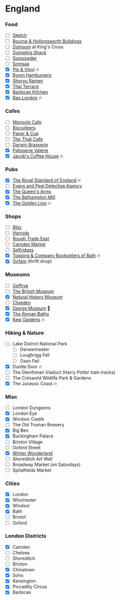 England
======

### Food
- [ ] [Sketch](http://sketch.london/)
- [ ] [Bourne & Hollingsworth Buildings](http://bandhbuildings.com/)
- [ ] [Dishoom](http://www.dishoom.com/kings-cross/) at King's Cross
- [ ] [Dumpling Shack](http://www.dumplingshack.co.uk/)
- [ ] [Gunpowder](http://www.gunpowderlondon.com/)
- [ ] [Somsaa](http://www.somsaa.com/)
- [x] [Pie &amp; Vinyl](http://www.pieandvinyl.co.uk/) :fire:
- [x] [Byron Hamburgers](http://www.byronhamburgers.com/)
- [x] [Shoryu Ramen](https://www.shoryuramen.com/)
- [x] [Thai Terrace](http://kensingtonthaiterrace.co.uk/)
- [x] [Barbican Kitchen](https://www.barbican.org.uk/your-visit/eat-drink/barbican-kitchen)
- [x] [Bao London](https://baolondon.com/) :fire:

### Cafes
- [ ] [Monocle Cafe](http://cafe.monocle.com/)
- [ ] [Biscuiteers](https://www.biscuiteers.com/)
- [ ] [Paper &amp; Cup](http://www.paperandcup.co.uk/)
- [ ] [The Thali Cafe](http://www.thethalicafe.co.uk/)
- [ ] [Darwin Brasserie](https://skygarden.london/darwin)
- [x] [Patisserie Valerie](http://www.patisserie-valerie.co.uk/)
- [x] [Jacob's Coffee House](http://jacobscoffeehouse.com/) :fire:

### Pubs
- [x] [The Royal Standard of England](http://www.rsoe.co.uk/) :fire:
- [ ] [Evans and Peel Detective Agency](http://www.evansandpeel.com/)
- [x] [The Queen's Arms](https://www.thequeensarmskensington.co.uk/)
- [x] [The Bathampton Mill](http://www.thebathamptonmill.co.uk/)
- [x] [The Golden Lion](http://www.thegoldenlionwinchester.co.uk) :fire:

### Shops
- [ ] [Blitz](http://www.blitzlondon.co.uk/)
- [ ] [Harrods](http://www.harrods.com/)
- [ ] [Rough Trade East](https://www.roughtrade.com/)
- [ ] [Camden Market](https://www.camdenmarket.com/)
- [ ] [Selfridges](http://www.selfridges.com/)
- [x] [Topping & Company Booksellers of Bath](https://www.toppingbooks.co.uk/) :fire:
- [x] [Oxfam](http://www.oxfam.org.uk/) (thrift shop)

### Museums
- [ ] [Geffrye](http://www.geffrye-museum.org.uk/)
- [ ] [The British Museum](http://www.britishmuseum.org/)
- [x] [Natural History Museum](http://www.nhm.ac.uk/)
- [ ] [Cliveden](http://www.clivedenhouse.co.uk/)
- [x] [Design Museum](http://designmuseum.org/) :poop:
- [x] [The Roman Baths](https://www.romanbaths.co.uk/)
- [x] [Kew Gardens](https://www.kew.org/) :fire:

### Hiking & Nature
- [ ] Lake District National Park
    - [ ] Derwentwater
    - [ ] Loughrigg Fell
    - [ ] Oxen Fell
- [x] Durdle Door :fire:
- [ ] The Glenfinnan Viaduct (Harry Potter train tracks)
- [ ] The Cotswold Wildlife Park & Gardens
- [x] The Jurassic Coast :fire:

### Misc
- [ ] London Dungeons
- [x] London Eye
- [x] Windsor Castle
- [ ] The Old Truman Brewery
- [x] Big Ben
- [x] Buckingham Palace
- [ ] Brixton Village
- [ ] Oxford Street
- [x] [Winter Wonderland](http://hydeparkwinterwonderland.com/)
- [ ] Shoreditch Art Wall
- [ ] Broadway Market (on Saturdays)
- [ ] Spitalfields Market

### Cities
- [x] London
- [x] Winchester
- [x] Windsor
- [x] Bath
- [ ] Bristol
- [ ] Oxford

### London Districts
- [x] Camden
- [ ] Chelsea
- [ ] Shoreditch 
- [ ] Brixton
- [x] Chinatown
- [x] Soho
- [x] Kensington
- [x] Piccadilly Circus
- [x] Barbican
